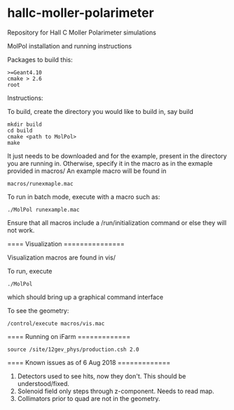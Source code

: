 # hallc-moller-polarimeter
Repository for Hall C Moller Polarimeter simulations

MolPol installation and running instructions

Packages to build this:
```
>=Geant4.10
cmake > 2.6
root
```
Instructions:

To build, create the directory you would like to
build in, say build
```
mkdir build
cd build
cmake <path to MolPol>
make
```

It just needs to be downloaded and for the example, present in the directory
you are running in.  Otherwise, specify it in the macro as in the
exmaple provided in macros/  An example macro will be found in
```
macros/runexmaple.mac
```
To run in batch mode, execute with a macro such as:
```
./MolPol runexample.mac
```
Ensure that all macros include a /run/initialization command or else they will
not work. 

==== Visualization ===============

Visualization macros are found in vis/

To run, execute
```
./MolPol
```
which should bring up a graphical command interface

To see the geometry:
```
/control/execute macros/vis.mac
```

==== Running on iFarm =============
```
source /site/12gev_phys/production.csh 2.0
```
==== Known issues as of 6 Aug 2018 =============
1. Detectors used to see hits, now they don't. This should be understood/fixed. 
2. Solenoid field only steps through z-component. Needs to read map. 
3. Collimators prior to quad are not in the geometry. 
